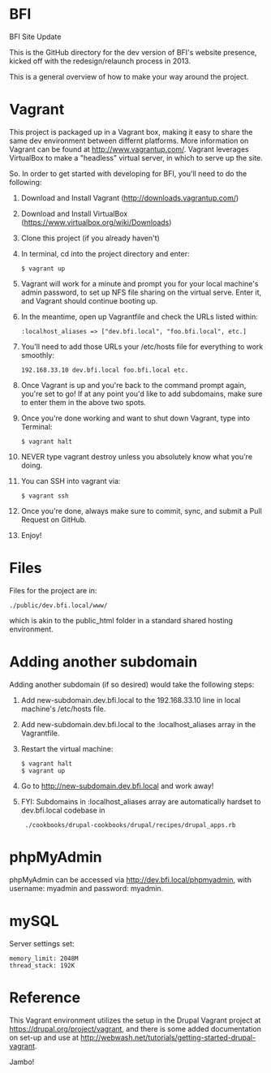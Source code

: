 BFI
===

BFI Site Update

This is the GitHub directory for the dev version of BFI's website presence, kicked off with the redesign/relaunch process in 2013.

This is a general overview of how to make your way around the project.

Vagrant
=======

This project is packaged up in a Vagrant box, making it easy to share the same dev environment between differnt platforms. More information on Vagrant can be found at http://www.vagrantup.com/. Vagrant leverages VirtualBox to make a "headless" virtual server, in which to serve up the site.

So. In order to get started with developing for BFI, you'll need to do the following:

1.	Download and Install Vagrant (http://downloads.vagrantup.com/)
2.	Download and Install VirtualBox (https://www.virtualbox.org/wiki/Downloads)
3.	Clone this project (if you already haven't)
4.	In terminal, cd into the project directory and enter:
	
		$ vagrant up

5.	Vagrant will work for a minute and prompt you for your local machine's admin password, to set up NFS file sharing on the virtual serve. Enter it, and Vagrant should continue booting up.
6.	In the meantime, open up Vagrantfile and check the URLs listed within:

		:localhost_aliases => ["dev.bfi.local", "foo.bfi.local", etc.]

7.	You'll need to add those URLs your /etc/hosts file for everything to work smoothly:
	
		192.168.33.10 dev.bfi.local foo.bfi.local etc.

8.	Once Vagrant is up and you're back to the command prompt again, you're set to go! If at any point you'd like to add subdomains, make sure to enter them in the above two spots.
9.	Once you're done working and want to shut down Vagrant, type into Terminal:

		$ vagrant halt

10.	NEVER type vagrant destroy unless you absolutely know what you're doing.
11.	You can SSH into vagrant via:

		$ vagrant ssh

12.	Once you're done, always make sure to commit, sync, and submit a Pull Request on GitHub.
13.	Enjoy!

Files
=====

Files for the project are in:

	./public/dev.bfi.local/www/

which is akin to the public_html folder in a standard shared hosting environment.

Adding another subdomain
===================

Adding another subdomain (if so desired) would take the following steps:

1.	Add new-subdomain.dev.bfi.local to the 192.168.33.10 line in local machine's /etc/hosts file.
2.	Add new-subdomain.dev.bfi.local to the :localhost_aliases array in the Vagrantfile.
3.	Restart the virtual machine:

		$ vagrant halt
		$ vagrant up

4. Go to http://new-subdomain.dev.bfi.local and work away!
5. FYI: Subdomains in :localhost_aliases array are automatically hardset to dev.bfi.local codebase in

		./cookbooks/drupal-cookbooks/drupal/recipes/drupal_apps.rb

phpMyAdmin
==========

phpMyAdmin can be accessed via http://dev.bfi.local/phpmyadmin, with username: myadmin and password: myadmin.

mySQL
=====

Server settings set:

	memory_limit: 2048M
	thread_stack: 192K

Reference
=========

This Vagrant environment utilizes the setup in the Drupal Vagrant project at https://drupal.org/project/vagrant, and there is some added documentation on set-up and use at http://webwash.net/tutorials/getting-started-drupal-vagrant.

Jambo!
